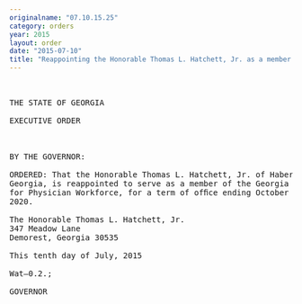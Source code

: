 ```yaml
---
originalname: "07.10.15.25"
category: orders
year: 2015
layout: order
date: "2015-07-10"
title: "Reappointing the Honorable Thomas L. Hatchett, Jr. as a member of the Georgia Board for Physician Workforce"
---
```

<pre>
 

THE STATE OF GEORGIA

EXECUTIVE ORDER

 

BY THE GOVERNOR:

ORDERED: That the Honorable Thomas L. Hatchett, Jr. of Habersham County,
Georgia, is reappointed to serve as a member of the Georgia Board
for Physician Workforce, for a term of ofﬁce ending October 6,
2020.

The Honorable Thomas L. Hatchett, Jr.
347 Meadow Lane
Demorest, Georgia 30535

This tenth day of July, 2015

Wat—0.2.;

GOVERNOR

 

 

</pre>
